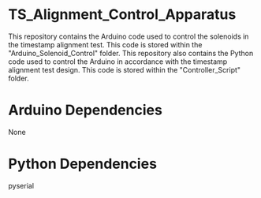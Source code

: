 # TS_Alignment_Control_Apparatus

This repository contains the Arduino code used to control the solenoids in the timestamp alignment test. This code is stored within the "Arduino_Solenoid_Control" folder. This repository also contains the Python code used to control the Arduino in accordance with the timestamp alignment test design. This code is stored within the "Controller_Script" folder.

# Arduino Dependencies

None

# Python Dependencies

pyserial
